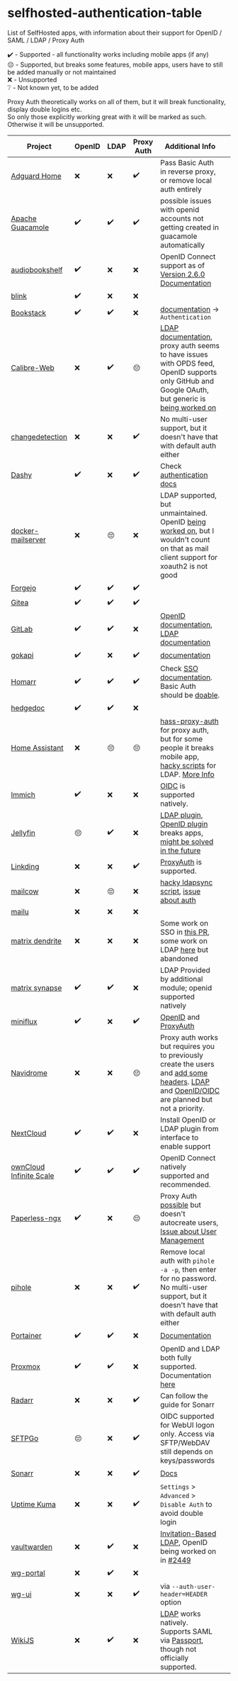# selfhosted-authentication-table
List of SelfHosted apps, with information about their support for OpenID / SAML / LDAP / Proxy Auth

✔️ - Supported - all functionality works including mobile apps (if any)  
😔 - Supported, but breaks some features, mobile apps, users have to still be added manually or not maintained  
❌ - Unsupported  
❔ - Not known yet, to be added  

Proxy Auth theoretically works on all of them, but it will break functionality, display double logins etc.   
So only those explicitly working great with it will be marked as such. Otherwise it will be unsupported.  

| **Project**                                                                     | **OpenID** | **LDAP** | **Proxy Auth** | **Additional Info**                                                                                                                                                                                                                                                                                                                  |     |
| ------------------------------------------------------------------------------- | ---------- | -------- | -------------- | ------------------------------------------------------------------------------------------------------------------------------------------------------------------------------------------------------------------------------------------------------------------------------------------------------------------------------------ | --- |
| [Adguard Home](https://github.com/AdguardTeam/AdGuardHome/)                     | ❌         | ❌       | ✔️           | Pass Basic Auth in reverse proxy, or remove local auth entirely                                                                                                                                                                                                                                                                      |     |
| [Apache Guacamole](https://guacamole.apache.org/)                               | ✔️       | ✔️     | ✔️           | possible issues with openid accounts not getting created in guacamole automatically                                                                                                                                                                                                                                                  |     |
| [audiobookshelf](https://www.audiobookshelf.org/)                               | ✔️       | ❌       | ❌             | OpenID Connect support as of [Version 2.6.0](https://github.com/advplyr/audiobookshelf/releases/tag/v2.6.0)  [Documentation](https://github.com/adepssimius/audiobookshelf-web/blob/master/content/guides/11.sso_configuration.md)                                                                                                   |     |
| [blink](https://github.com/JaneJeon/blink)                                      | ✔️       | ❌       | ❌             |                                                                                                                                                                                                                                                                                                                                      |     |
| [Bookstack](https://www.bookstackapp.com/)                                      | ✔️       | ✔️     | ❌             | [documentation](https://www.bookstackapp.com/docs/admin/) -> `Authentication`                                                                                                                                                                                                                                                        |     |
| [Calibre-Web](https://github.com/janeczku/calibre-web)                          | ❌         | ✔️     | 😔            | [LDAP documentation](https://github.com/janeczku/calibre-web/wiki/LDAP-Login), proxy auth seems to have issues with OPDS feed, OpenID supports only GitHub and Google OAuth, but generic is [being worked on](https://github.com/janeczku/calibre-web/pull/2211)                                                                     |     |
| [changedetection](https://github.com/dgtlmoon/changedetection.io)               | ❌         | ❌       | ✔️           | No multi-user support, but it doesn't have that with default auth either                                                                                                                                                                                                                                                             |     |
| [Dashy](https://github.com/Lissy93/dashy)                                       | ✔️       | ❌       | ✔️           | Check [authentication docs](https://dashy.to/docs/authentication)                                                                                                                                                                                                                                                                    |     |
| [docker-mailserver](https://docker-mailserver.github.io/docker-mailserver/edge) | ❌         | 😔      | ❌             | LDAP supported, but unmaintained. OpenID [being worked on](https://github.com/docker-mailserver/docker-mailserver/issues/2713), but I wouldn't count on that as mail client support for xoauth2 is not good                                                                                                                          |     |
| [Forgejo](https://codeberg.org/forgejo/forgejo)                                 | ✔️       | ✔️     | ✔️           |                                                                                                                                                                                                                                                                                                                                      |     |
| [Gitea](https://gitea.io/en-us/)                                                | ✔️       | ✔️     | ✔️           |                                                                                                                                                                                                                                                                                                                                      |     |
| [GitLab](https://gitlab.com)                                                    | ✔️       | ✔️     | ❌             | [OpenID documentation](https://docs.gitlab.com/ee/administration/auth/oidc.html), [LDAP documentation](https://docs.gitlab.com/ee/administration/auth/ldap/)                                                                                                                                                                         |     |
| [gokapi](https://github.com/Forceu/Gokapi)                                      | ✔️       | ❌       | ✔️           | [documentation](https://gokapi.readthedocs.io/en/latest/setup.html#authentication)                                                                                                                                                                                                                                                   |     |
| [Homarr](https://github.com/ajnart/homarr)                                      | ✔️       | ✔️     | ✔️           | Check [SSO documentation](https://homarr.dev/docs/advanced/sso#configuration-1). Basic Auth should be [doable](https://github.com/ajnart/homarr/pull/1227).                                                                                                                                                                          |     |
| [hedgedoc](https://hedgedoc.org)                                                | ✔️       | ✔️     | ❌             |                                                                                                                                                                                                                                                                                                                                      |     |
| [Home Assistant](https://www.home-assistant.io)                                 | ❌         | 😔      | 😔            | [hass-proxy-auth](https://github.com/BeryJu/hass-auth-header) for proxy auth, but for some people it breaks mobile app, [hacky scripts](https://gist.github.com/rechner/57c123d243b8adb83ccb1dc94c80847f) for LDAP. [More Info](https://www.home-assistant.io/docs/authentication/providers/)                                        |     |
| [Immich](https://immich.app/)                                                   | ✔️       | ❌       | ❌             | [OIDC](https://documentation.immich.app/docs/administration/oauth) is supported natively.                                                                                                                                                                                                                                            |     |
| [Jellyfin](https://jellyfin.org/)                                               | 😔        | ✔️     | ❌             | [LDAP plugin](https://github.com/jellyfin/jellyfin-plugin-ldapauth), [OpenID plugin](https://github.com/9p4/jellyfin-plugin-sso) breaks apps, [might be solved in the future](https://github.com/jellyfin/jellyfin-meta/issues/28)                                                                                                   |     |
| [Linkding](https://github.com/sissbruecker/linkding)                            | ❌         | ❌       | ✔️           | [ProxyAuth](https://github.com/sissbruecker/linkding/blob/master/docs/Options.md#ld_enable_auth_proxy) is supported.                                                                                                                                                                                                                 |     |
| [mailcow](https://mailcow.email/)                                               | ❌         | 😔      | ❌             | [hacky ldapsync script](https://github.com/Programmierus/ldap-mailcow), [issue about auth](https://github.com/mailcow/mailcow-dockerized/issues/2316)                                                                                                                                                                                |     |
| [mailu](https://mailu.io)                                                       | ❌         | ❌       | ❌             |                                                                                                                                                                                                                                                                                                                                      |     |
| [matrix dendrite](https://github.com/matrix-org/dendrite)                       | ❌         | ❌       | ❌             | Some work on SSO in [this PR](https://github.com/matrix-org/dendrite/pull/2492), some work on LDAP [here](https://github.com/matrix-org/dendrite/pull/1877) but abandoned                                                                                                                                                            |     |
| [matrix synapse](https://matrix.org/docs/projects/server/synapse)               | ✔️       | ✔️     | ❌             | LDAP Provided by additional module; openid supported natively                                                                                                                                                                                                                                                                        |     |
| [miniflux](https://miniflux.app/index.html)                                     | ✔️       | ❌       | ✔️           | [OpenID](https://miniflux.app/docs/howto.html#oauth2) and [ProxyAuth](https://miniflux.app/docs/configuration.html#auth-proxy-header)                                                                                                                                                                                                |     |
| [Navidrome](https://navidrome.org)                                              | ❌         | ❌       | 😔            | Proxy auth works but requires you to previously create the users and [add some headers](https://www.navidrome.org/docs/usage/security/#reverse-proxy-authentication). [LDAP](https://github.com/navidrome/navidrome/issues/141) and [OpenID/OIDC](https://github.com/navidrome/navidrome/issues/858) are planned but not a priority. |     |
| [NextCloud](https://nextcloud.com)                                              | ✔️       | ✔️     | ❌             | Install OpenID or LDAP plugin from interface to enable support                                                                                                                                                                                                                                                                       |     |
| [ownCloud Infinite Scale](https://github.com/owncloud/ocis)                     | ✔️       | ✔️     | ✔️           | OpenID Connect natively supported and recommended.                                                                                                                                                                                                                                                                                   |     |
| [Paperless-ngx](https://github.com/paperless-ngx/paperless-ngx)                 | ✔️       | ❌       | 😔            | Proxy Auth [possible](https://goauthentik.io/integrations/services/paperless-ng) but doesn't autocreate users, [Issue about User Management](https://github.com/paperless-ngx/paperless-ngx/discussions/625)                                                                                                                         |     |
| [pihole](https://pi-hole.net)                                                   | ❌         | ❌       | ✔️           | Remove local auth with `pihole -a -p`, then enter for no password. No multi-user support, but it doesn't have that with default auth either                                                                                                                                                                                          |     |
| [Portainer](https://www.portainer.io/)                                          | ✔️       | ✔️     | ❌             | [Documentation](https://docs.portainer.io/admin/settings/authentication/oauth)                                                                                                                                                                                                                                                       |     |
| [Proxmox](https://www.proxmox.com/en/)                                          | ✔️       | ✔️     | ❌             | OpenID and LDAP both fully supported. Documentation [here](https://pve.proxmox.com/wiki/User_Management)                                                                                                                                                                                                                             |     |
| [Radarr](https://radarr.video/)                                                 | ❌         | ❌       | ✔️           | Can follow the guide for Sonarr                                                                                                                                                                                                                                                                                                      |     |
| [SFTPGo](https://github.com/drakkan/sftpgo)                                     | 😔        | ❌       | ✔️           | OIDC supported for WebUI logon only. Access via SFTP/WebDAV still depends on keys/passwords                                                                                                                                                                                                                                          |     |
| [Sonarr](https://sonarr.tv/)                                                    | ❌         | ❌       | ✔️           | [Docs](https://goauthentik.io/integrations/services/sonarr/)                                                                                                                                                                                                                                                                         |     |
| [Uptime Kuma](https://uptime.kuma.pet)                                          | ❌         | ❌       | ✔️           | `Settings` > `Advanced` > `Disable Auth` to avoid double login                                                                                                                                                                                                                                                                       |     |
| [vaultwarden](https://github.com/dani-garcia/vaultwarden)                       | ❌         | ✔️     | ❌             | [Invitation-Based LDAP](https://github.com/dani-garcia/vaultwarden/wiki/Syncing-users-from-LDAP), OpenID being worked on in [#2449](https://github.com/dani-garcia/vaultwarden/pull/2449)                                                                                                                                            |     |
| [wg-portal](https://github.com/h44z/wg-portal)                                  | ❌         | ✔️     | ❌             |                                                                                                                                                                                                                                                                                                                                      |     |
| [wg-ui](https://github.com/EmbarkStudios/wg-ui)                                 | ❌         | ❌       | ✔️           | via `--auth-user-header=HEADER` option                                                                                                                                                                                                                                                                                               |     |
| [WikiJS](https://js.wiki)                                                       | ❌         | ✔️     | ❌             | [LDAP](https://docs.requarks.io/auth/ldap) works natively. Supports SAML via [Passport](https://github.com/node-saml/passport-saml), though not officially supported.                                                                                                                                                                |     |
